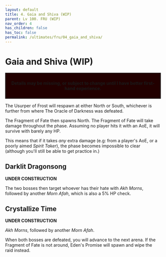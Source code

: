 ```yaml
---
layout: default
title: 4. Gaia and Shiva (WIP)
parent: Lv 100. FRU (WIP)
nav_order: 4
has_children: false
has_toc: false
permalink: /ultimates/fru/04_gaia_and_shiva/
---
```


# Gaia and Shiva (WIP)

<div style="background-color: #200 ; padding: 10px; border: 1px solid;">
<p style="text-align:center"><b>Details may be missing, or subject to change until I have better first-hand experience.</b></p>
</div>

The Usurper of Frost will respawn at either North or South, whichever is
further from where The Oracle of Darkness was defeated.

The Fragment of Fate then spawns North. The Fragment of Fate will take damage
throughout the phase. Assuming no player hits it with an AoE, it will survive
with barely any HP.

This means that if it takes *any* extra damage (e.g: from a player's AoE, or a
poorly aimed *Spirit Taker*), the phase becomes impossible to clear (although
you'll still be able to get practice in.)

## Darklit Dragonsong

**UNDER CONSTRUCTION**

The two bosses then target whoever has their hate with *Akh Morns*, followed by
another *Morn Afah*, which is also a 5% HP check.

## Crystallize Time

**UNDER CONSTRUCTION**

*Akh Morns*, followed by another *Morn Afah*.

When both bosses are defeated, you will advance to the next arena. If the
Fragment of Fate is not around, Eden's Promise will spawn and wipe the raid
instead.

